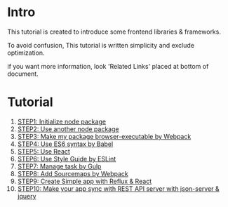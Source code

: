 # Intro
This tutorial is created to introduce some frontend libraries & frameworks.

To avoid confusion, This tutorial is written simplicity and exclude optimization.

if you want more information, look 'Related Links' placed at bottom of document.

# Tutorial
1. [STEP1: Initialize node package](./DOC/STEP1.md)
2. [STEP2: Use another node package](./DOC/STEP2.md)
3. [STEP3: Make my package browser-executable by Webpack](./DOC/STEP3.md)
4. [STEP4: Use ES6 syntax by Babel](./DOC/STEP4.md)
5. [STEP5: Use React](./DOC/STEP5.md)
6. [STEP6: Use Style Guide by ESLint](./DOC/STEP6.md)
7. [STEP7: Manage task by Gulp](./DOC/STEP7.md)
8. [STEP8: Add Sourcemaps by Webpack](./DOC/STEP8.md)
9. [STEP9: Create Simple app with Reflux & React](./DOC/STEP9.md)
10. [STEP10: Make your app sync with REST API server with json-server & jquery](./DOC/STEP10.md)
